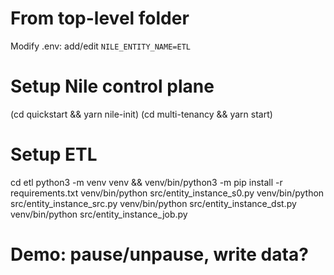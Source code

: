 # From top-level folder
Modify .env: add/edit `NILE_ENTITY_NAME=ETL`

# Setup Nile control plane
(cd quickstart && yarn nile-init)
(cd multi-tenancy && yarn start)

# Setup ETL
cd etl
python3 -m venv venv && venv/bin/python3 -m pip install -r requirements.txt
venv/bin/python src/entity_instance_s0.py
venv/bin/python src/entity_instance_src.py
venv/bin/python src/entity_instance_dst.py
venv/bin/python src/entity_instance_job.py

# Demo: pause/unpause, write data?
